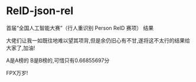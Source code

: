 # ReID-json-rel
首届“全国人工智能大赛”（行人重识别 Person ReID 赛项） 结果

大佬们让我一如既往地难以望其项背,但是余仍旧心有不甘,遂将这不太行的结果给大家了,加油!

A是A榜的
B是B榜的,可惜只有0.66855697分

FPX万岁!
